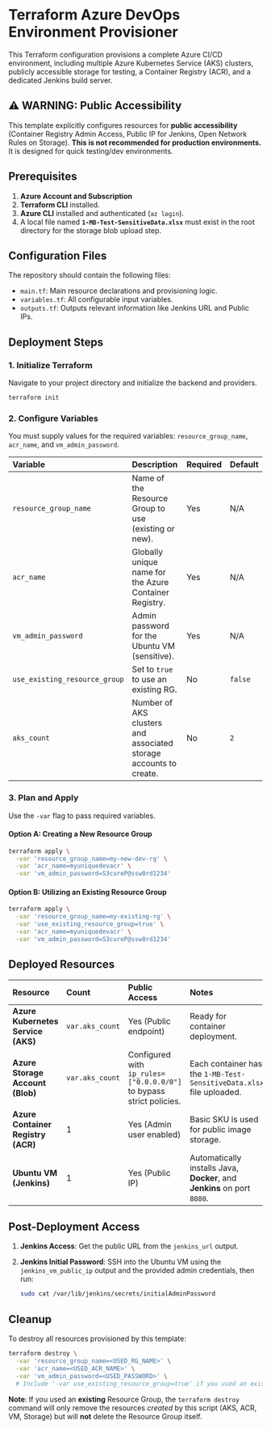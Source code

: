 # Terraform Azure DevOps Environment Provisioner

This Terraform configuration provisions a complete Azure CI/CD environment, including multiple Azure Kubernetes Service (AKS) clusters, publicly accessible storage for testing, a Container Registry (ACR), and a dedicated Jenkins build server.

## ⚠️ WARNING: Public Accessibility

This template explicitly configures resources for **public accessibility** (Container Registry Admin Access, Public IP for Jenkins, Open Network Rules on Storage). **This is not recommended for production environments.** It is designed for quick testing/dev environments.

## Prerequisites

1.  **Azure Account and Subscription**
2.  **Terraform CLI** installed.
3.  **Azure CLI** installed and authenticated (`az login`).
4.  A local file named **`1-MB-Test-SensitiveData.xlsx`** must exist in the root directory for the storage blob upload step.

## Configuration Files

The repository should contain the following files:

* `main.tf`: Main resource declarations and provisioning logic.
* `variables.tf`: All configurable input variables.
* `outputs.tf`: Outputs relevant information like Jenkins URL and Public IPs.

## Deployment Steps

### 1. Initialize Terraform

Navigate to your project directory and initialize the backend and providers.

```bash
terraform init
````

### 2\. Configure Variables

You must supply values for the required variables: `resource_group_name`, `acr_name`, and `vm_admin_password`.

| Variable | Description | Required | Default |
| :--- | :--- | :--- | :--- |
| `resource_group_name` | Name of the Resource Group to use (existing or new). | Yes | N/A |
| `acr_name` | Globally unique name for the Azure Container Registry. | Yes | N/A |
| `vm_admin_password` | Admin password for the Ubuntu VM (sensitive). | Yes | N/A |
| `use_existing_resource_group` | Set to `true` to use an existing RG. | No | `false` |
| `aks_count` | Number of AKS clusters and associated storage accounts to create. | No | `2` |

### 3\. Plan and Apply

Use the `-var` flag to pass required variables.

#### Option A: Creating a New Resource Group

```bash
terraform apply \
  -var 'resource_group_name=my-new-dev-rg' \
  -var 'acr_name=myuniquedevacr' \
  -var 'vm_admin_password=S3cureP@ssw0rd1234'
```

#### Option B: Utilizing an Existing Resource Group

```bash
terraform apply \
  -var 'resource_group_name=my-existing-rg' \
  -var 'use_existing_resource_group=true' \
  -var 'acr_name=myuniquedevacr' \
  -var 'vm_admin_password=S3cureP@ssw0rd1234'
```

## Deployed Resources

| Resource | Count | Public Access | Notes |
| :--- | :--- | :--- | :--- |
| **Azure Kubernetes Service (AKS)** | `var.aks_count` | Yes (Public endpoint) | Ready for container deployment. |
| **Azure Storage Account (Blob)** | `var.aks_count` | Configured with `ip_rules=["0.0.0.0/0"]` to bypass strict policies. | Each container has the `1-MB-Test-SensitiveData.xlsx` file uploaded. |
| **Azure Container Registry (ACR)** | 1 | Yes (Admin user enabled) | Basic SKU is used for public image storage. |
| **Ubuntu VM (Jenkins)** | 1 | Yes (Public IP) | Automatically installs Java, **Docker**, and **Jenkins** on port `8080`. |

## Post-Deployment Access

1.  **Jenkins Access**: Get the public URL from the `jenkins_url` output.

2.  **Jenkins Initial Password**: SSH into the Ubuntu VM using the `jenkins_vm_public_ip` output and the provided admin credentials, then run:

    ```bash
    sudo cat /var/lib/jenkins/secrets/initialAdminPassword
    ```

## Cleanup

To destroy all resources provisioned by this template:

```bash
terraform destroy \
  -var 'resource_group_name=<USED_RG_NAME>' \
  -var 'acr_name=<USED_ACR_NAME>' \
  -var 'vm_admin_password=<USED_PASSWORD>' \
  # Include '-var use_existing_resource_group=true' if you used an existing RG
```

**Note**: If you used an **existing** Resource Group, the `terraform destroy` command will only remove the resources *created* by this script (AKS, ACR, VM, Storage) but will **not** delete the Resource Group itself.

```
```